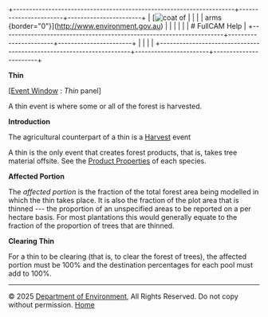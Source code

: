+---------------------------------------------------------------------+-----------------------+-----------------------+
| [![coat of                                                          |                       | [](index.htm)         |
| arms](imgs/coa_env.png){border="0"}](http://www.environment.gov.au) |                       |                       |
|                                                                     |                       | # FullCAM Help        |
+---------------------------------------------------------------------+-----------------------+-----------------------+
|                                                                     |                       |                       |
+---------------------------------------------------------------------+-----------------------+-----------------------+

**Thin**

\[[Event Window](137_Event%20Window.htm) : *Thin* panel\]

A thin event is where some or all of the forest is harvested.

**Introduction**

The agricultural counterpart of a thin is a [Harvest](153_Harvest.htm)
event

A thin is the only event that creates forest products, that is, takes
tree material offsite. See the [Product
Properties](47_Product%20Properties.htm) of each species.

**Affected Portion**

The *affected portion* is the fraction of the total forest area being
modelled in which the thin takes place. It is also the fraction of the
plot area that is thinned --- the proportion of an unspecified areas to
be reported on a per hectare basis. For most plantations this would
generally equate to the fraction of the proportion of trees that are
thinned.

**Clearing Thin**

For a thin to be clearing (that is, to clear the forest of trees), the
affected portion must be 100% and the destination percentages for each
pool must add to 100%.

------------------------------------------------------------------------

© 2025 [Department of
Environment](http://www.environment.gov.au "Department of Environment"),
All Rights Reserved. Do not copy without permission.
[Home](index.htm "help index")
